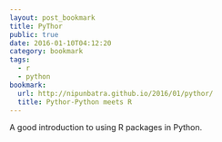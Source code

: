 ```yaml
---
layout: post_bookmark
title: PyThor
public: true
date: 2016-01-10T04:12:20
category: bookmark
tags:
  - r
  - python
bookmark:
  url: http://nipunbatra.github.io/2016/01/pythor/
  title: Pythor-Python meets R
---
```


A good introduction to using R packages in Python.

